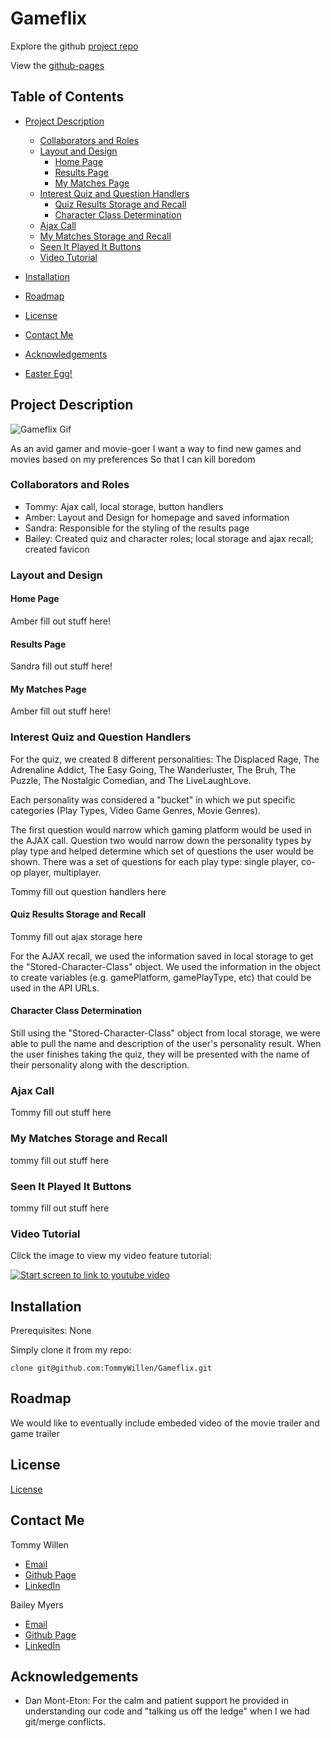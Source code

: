 # Gameflix

Explore the github [project repo](https://github.com/TommyWillen/Gameflix/)

View the [github-pages](https://tommywillen.github.io/Gameflix/)

## Table of Contents

- [Project Description](#Project-Description)
    - [Collaborators and Roles](#Collaborators-and-Roles)
    - [Layout and Design](#event-listeners)
        - [Home Page](#local-storage)
        - [Results Page](#results-page)
        - [My Matches Page](#My-Matches-Page)
    - [Interest Quiz and Question Handlers](#highscores-page)
        - [Quiz Results Storage and Recall](#quiz-results-storage-and-recall)
        - [Character Class Determination](#character-class-determination)
    - [Ajax Call](#Ajax-call)
    - [My Matches Storage and Recall](#my-matches-storage-and-recall)
    - [Seen It Played It Buttons](#seen-it-played-it-buttons)
    - [Video Tutorial](#Video-Tutorial)
- [Installation](#installation)

- [Roadmap](#roadmap)

- [License](#license)

- [Contact Me](#contact-me)

- [Acknowledgements](#acknowledgements)

- [Easter Egg!](#easter-egg!)

## Project Description
![Gameflix Gif]()

As an avid gamer and movie-goer
I want a way to find new games and movies based on my preferences
So that I can kill boredom


### Collaborators and Roles

- Tommy: Ajax call, local storage, button handlers
- Amber:  Layout and Design for homepage and saved information
- Sandra:  Responsible for the styling  of the results page   
- Bailey: Created quiz and character roles; local storage and ajax recall; created favicon


### Layout and Design

#### Home Page

Amber fill out stuff here!

#### Results Page

Sandra fill out stuff here!

#### My Matches Page

Amber fill out stuff here!

### Interest Quiz and Question Handlers

For the quiz, we created 8 different personalities: The Displaced Rage, The Adrenaline Addict, The Easy Going, The Wanderluster, The Bruh, The Puzzle, The Nostalgic Comedian, and The LiveLaughLove.

Each personality was considered a "bucket" in which we put specific categories (Play Types, Video Game Genres, Movie Genres).

The first question would narrow which gaming platform would be used in the AJAX call. Question two would narrow down the personality types by play type and helped determine which set of questions the user would be shown. There was a set of questions for each play type: single player, co-op player, multiplayer.

Tommy fill out question handlers here

#### Quiz Results Storage and Recall

Tommy fill out ajax storage here

For the AJAX recall, we used the information saved in local storage to get the "Stored-Character-Class" object. We used the information in the object to create variables (e.g. gamePlatform, gamePlayType, etc) that could be used in the API URLs.

#### Character Class Determination

Still using the "Stored-Character-Class" object from local storage, we were able to pull the name and description of the user's personality result. When the user finishes taking the quiz, they will be presented with the name of their personality along with the description.

### Ajax Call

Tommy fill out stuff here

### My Matches Storage and Recall

tommy fill out stuff here

### Seen It Played It Buttons

tommy fill out stuff here

### Video Tutorial

Click the image to view my video feature tutorial:

[![Start screen to link to youtube video]()]()

## Installation

Prerequisites\: None

Simply clone it from my repo\:

```
clone git@github.com:TommyWillen/Gameflix.git
```

## Roadmap

We would like to eventually include embeded video of the movie trailer and game trailer

## License

[License](https://github.com/TommyWillen/Gameflix/blob/main/LICENSE)

## Contact Me

Tommy Willen
- [Email](TommyAllen1215@gmail.com)
- [Github Page](https://github.com/TommyWillen)
- [LinkedIn](https://www.linkedin.com/in/tommy-willen-12867b1b3/)

Bailey Myers
- [Email](baileymyers96@gmail.com)
- [Github Page](https://github.com/baileymyers)
- [LinkedIn](https://www.linkedin.com/in/bailey-myers-9a39a3b8/)


## Acknowledgements

- Dan Mont-Eton\: For the calm and patient support he provided in understanding our code and "talking us off the ledge" when I we had git/merge conflicts.